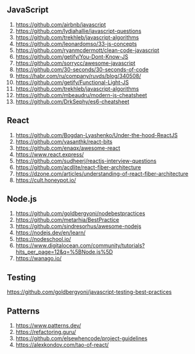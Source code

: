 ## JavaScript
1) https://github.com/airbnb/javascript
2) https://github.com/lydiahallie/javascript-questions
3) https://github.com/trekhleb/javascript-algorithms
4) https://github.com/leonardomso/33-js-concepts
5) https://github.com/ryanmcdermott/clean-code-javascript
6) https://github.com/getify/You-Dont-Know-JS
7) https://github.com/sorrycc/awesome-javascript
8) https://github.com/30-seconds/30-seconds-of-code
9) https://habr.com/ru/company/ruvds/blog/340508/
10) https://github.com/getify/Functional-Light-JS
11) https://github.com/trekhleb/javascript-algorithms
12) https://github.com/mbeaudru/modern-js-cheatsheet
13) https://github.com/DrkSephy/es6-cheatsheet

## React
1) https://github.com/Bogdan-Lyashenko/Under-the-hood-ReactJS
2) https://github.com/vasanthk/react-bits
3) https://github.com/enaqx/awesome-react
4) https://www.react.express/
5) https://github.com/sudheerj/reactjs-interview-questions
6) https://github.com/acdlite/react-fiber-architecture
7) https://dzone.com/articles/understanding-of-react-fiber-architecture
8) https://cult.honeypot.io/

## Node.js
1) https://github.com/goldbergyoni/nodebestpractices
2) https://github.com/metarhia/BestPractice
3) https://github.com/sindresorhus/awesome-nodejs
4) https://nodejs.dev/en/learn/
5) https://nodeschool.io/
6) https://www.digitalocean.com/community/tutorials?hits_per_page=12&q=%5BNode.js%5D
7) https://wanago.io/

## Testing
https://github.com/goldbergyoni/javascript-testing-best-practices

## Patterns
1) https://www.patterns.dev/
2) https://refactoring.guru/
3) https://github.com/elsewhencode/project-guidelines
4) https://alexkondov.com/tao-of-react/
